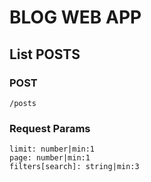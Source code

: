 # BLOG WEB APP

## List POSTS

### POST
```
/posts
```

### Request Params
```
limit: number|min:1
page: number|min:1
filters[search]: string|min:3
```
